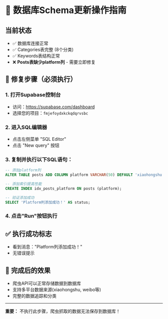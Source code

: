 # 🚨 数据库Schema更新操作指南

## 当前状态
- ✅ 数据库连接正常
- ✅ Categories表完整 (8个分类)
- ✅ Keywords表结构正常  
- ❌ **Posts表缺少platform列** - 需要立即修复

## 🔧 修复步骤（必须执行）

### 1. 打开Supabase控制台
- 访问：https://supabase.com/dashboard
- 选择您的项目：`fmjefoydxkckqdqrvsbc`

### 2. 进入SQL编辑器
- 点击左侧菜单 "SQL Editor"
- 点击 "New query" 按钮

### 3. 复制并执行以下SQL语句：

```sql
-- 添加platform列
ALTER TABLE posts ADD COLUMN platform VARCHAR(50) DEFAULT 'xiaohongshu' NOT NULL;

-- 添加索引提高性能
CREATE INDEX idx_posts_platform ON posts (platform);

-- 验证添加成功
SELECT 'Platform列添加成功！' AS status;
```

### 4. 点击"Run"按钮执行

## ✅ 执行成功标志
- 看到消息："Platform列添加成功！"
- 无错误提示

## 🎯 完成后的效果
- 爬虫API可以正常存储数据到数据库
- 支持多平台数据来源(xiaohongshu, weibo等)
- 完整的数据追踪和分类

---
**重要：** 不执行此步骤，爬虫抓取的数据无法保存到数据库！
